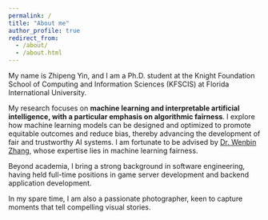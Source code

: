 ```yaml
---
permalink: /
title: "About me"
author_profile: true
redirect_from: 
  - /about/
  - /about.html
---
```


My name is Zhipeng Yin, and I am a Ph.D. student at the Knight Foundation School of Computing and Information Sciences (KFSCIS) at Florida International University.

My research focuses on **machine learning and interpretable artificial intelligence, with a particular emphasis on algorithmic fairness**. I explore how machine learning models can be designed and optimized to promote equitable outcomes and reduce bias, thereby advancing the development of fair and trustworthy AI systems. I am fortunate to be advised by [Dr. Wenbin Zhang](https://users.cs.fiu.edu/~wbzhang/), whose expertise lies in machine learning fairness.

Beyond academia, I bring a strong background in software engineering, having held full-time positions in game server development and backend application development.

In my spare time, I am also a passionate photographer, keen to capture moments that tell compelling visual stories.


<div style="width: 180px; height: 180px; padding-left:250px; padding-top: 50px;">
<script type="text/javascript" id="clstr_globe" src="//clustrmaps.com/globe.js?d=6jOsUZ0JJIOZZ-Evk6g6jVCZ7PKtlYAKQFCzTtMNug4"></script></div>


